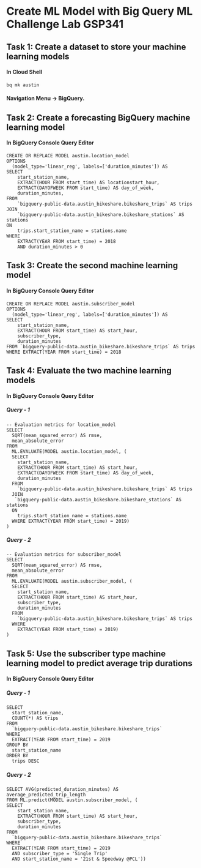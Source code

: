 # Create ML Model with Big Query ML  Challenge Lab GSP341

## Task 1: Create a dataset to store your machine learning models

#### In Cloud Shell

```
bq mk austin
```

#### Navigation Menu -> BigQuery.

## Task 2: Create a forecasting BigQuery machine learning model

#### In BigQuery Console Query Editor

```
CREATE OR REPLACE MODEL austin.location_model
OPTIONS
  (model_type='linear_reg', labels=['duration_minutes']) AS
SELECT
    start_station_name,
    EXTRACT(HOUR FROM start_time) AS locationstart_hour,
    EXTRACT(DAYOFWEEK FROM start_time) AS day_of_week,
    duration_minutes,
FROM
    `bigquery-public-data.austin_bikeshare.bikeshare_trips` AS trips
JOIN
    `bigquery-public-data.austin_bikeshare.bikeshare_stations` AS stations
ON
    trips.start_station_name = stations.name
WHERE
    EXTRACT(YEAR FROM start_time) = 2018
    AND duration_minutes > 0
```

## Task 3: Create the second machine learning model

#### In BigQuery Console Query Editor

```
CREATE OR REPLACE MODEL austin.subscriber_model
OPTIONS
  (model_type='linear_reg', labels=['duration_minutes']) AS
SELECT
    start_station_name,
    EXTRACT(HOUR FROM start_time) AS start_hour,
    subscriber_type,
    duration_minutes
FROM `bigquery-public-data.austin_bikeshare.bikeshare_trips` AS trips
WHERE EXTRACT(YEAR FROM start_time) = 2018
```

## Task 4: Evaluate the two machine learning models

#### In BigQuery Console Query Editor

##### Query - 1
```
-- Evaluation metrics for location_model
SELECT
  SQRT(mean_squared_error) AS rmse,
  mean_absolute_error
FROM
  ML.EVALUATE(MODEL austin.location_model, (
  SELECT
    start_station_name,
    EXTRACT(HOUR FROM start_time) AS start_hour,
    EXTRACT(DAYOFWEEK FROM start_time) AS day_of_week,
    duration_minutes
  FROM
    `bigquery-public-data.austin_bikeshare.bikeshare_trips` AS trips
  JOIN
   `bigquery-public-data.austin_bikeshare.bikeshare_stations` AS stations
  ON
    trips.start_station_name = stations.name
  WHERE EXTRACT(YEAR FROM start_time) = 2019)
)
```

##### Query - 2

```
-- Evaluation metrics for subscriber_model
SELECT
  SQRT(mean_squared_error) AS rmse,
  mean_absolute_error
FROM
  ML.EVALUATE(MODEL austin.subscriber_model, (
  SELECT
    start_station_name,
    EXTRACT(HOUR FROM start_time) AS start_hour,
    subscriber_type,
    duration_minutes
  FROM
    `bigquery-public-data.austin_bikeshare.bikeshare_trips` AS trips
  WHERE
    EXTRACT(YEAR FROM start_time) = 2019)
)
```

## Task 5: Use the subscriber type machine learning model to predict average trip durations

#### In BigQuery Console Query Editor

##### Query - 1

```
SELECT
  start_station_name,
  COUNT(*) AS trips
FROM
  `bigquery-public-data.austin_bikeshare.bikeshare_trips`
WHERE
  EXTRACT(YEAR FROM start_time) = 2019
GROUP BY
  start_station_name
ORDER BY
  trips DESC
```

##### Query - 2
```
SELECT AVG(predicted_duration_minutes) AS average_predicted_trip_length
FROM ML.predict(MODEL austin.subscriber_model, (
SELECT
    start_station_name,
    EXTRACT(HOUR FROM start_time) AS start_hour,
    subscriber_type,
    duration_minutes
FROM
  `bigquery-public-data.austin_bikeshare.bikeshare_trips`
WHERE
  EXTRACT(YEAR FROM start_time) = 2019
  AND subscriber_type = 'Single Trip'
  AND start_station_name = '21st & Speedway @PCL'))
  ```

